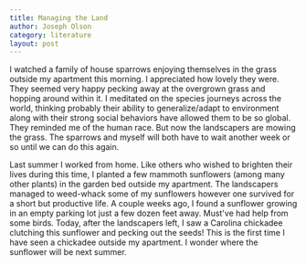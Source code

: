 ```yaml
---
title: Managing the Land
author: Joseph Olson
category: literature
layout: post
---
```


I watched a family of house sparrows enjoying themselves in the grass outside my apartment this morning. I appreciated how lovely they were. They seemed very happy pecking away at the overgrown grass and hopping around within it. I meditated on the species journeys across the world, thinking probably their ability to generalize/adapt to environment along with their strong social behaviors have allowed them to be so global. They reminded me of the human race. But now the landscapers are mowing the grass. The sparrows and myself will both have to wait another week or so until we can do this again. 

Last summer I worked from home. Like others who wished to brighten their lives during this time, I planted a few mammoth sunflowers (among many other plants) in the garden bed outside my apartment. The landscapers managed to weed-whack some of my sunflowers however one survived for a short but productive life. A couple weeks ago, I found a sunflower growing in an empty parking lot just a few dozen feet away. Must've had help from some birds. Today, after the landscapers left, I saw a Carolina chickadee clutching this sunflower and pecking out the seeds! This is the first time I have seen a chickadee outside my apartment. I wonder where the sunflower will be next summer.
